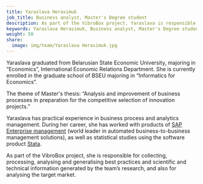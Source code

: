 ```yaml
---
title: Yaraslava Herasimuk
job_title: Business analyst, Master's Degree student
description: As part of the VibroBox project, Yaraslava is responsible for collecting, processing, analysing and generalising best practices and scientific and technical information generated by the team’s research, and also for analysing the target market.
keywords: Yaraslava Herasimuk, Business analyst, Master's Degree student, VibroBox
weight: 50
share:
  image: img/team/Yaraslava Herasimuk.jpg
---
```

Yaraslava graduated from Belarusian State Economic University, majoring in “Economics”, International Economic Relations Department. She is currently enrolled in the graduate school of BSEU majoring in “Informatics for Economics”.

The theme of Master's thesis: “Analysis and improvement of business processes in preparation for the competitive selection of innovation projects.”

Yaraslava has practical experience in business process and analytics management. During her career, she has worked with products of [SAP Enterprise management](https://www.sap.com/product/enterprise-management/s4hana-erp.html) (world leader in automated business-to-business management solutions), as well as statistical studies using the software product [Stata](http://www.stata.com/).

As part of the VibroBox project, she is responsible for collecting, processing, analysing and generalising best practices and scientific and technical information generated by the team’s research, and also for analysing the target market.
